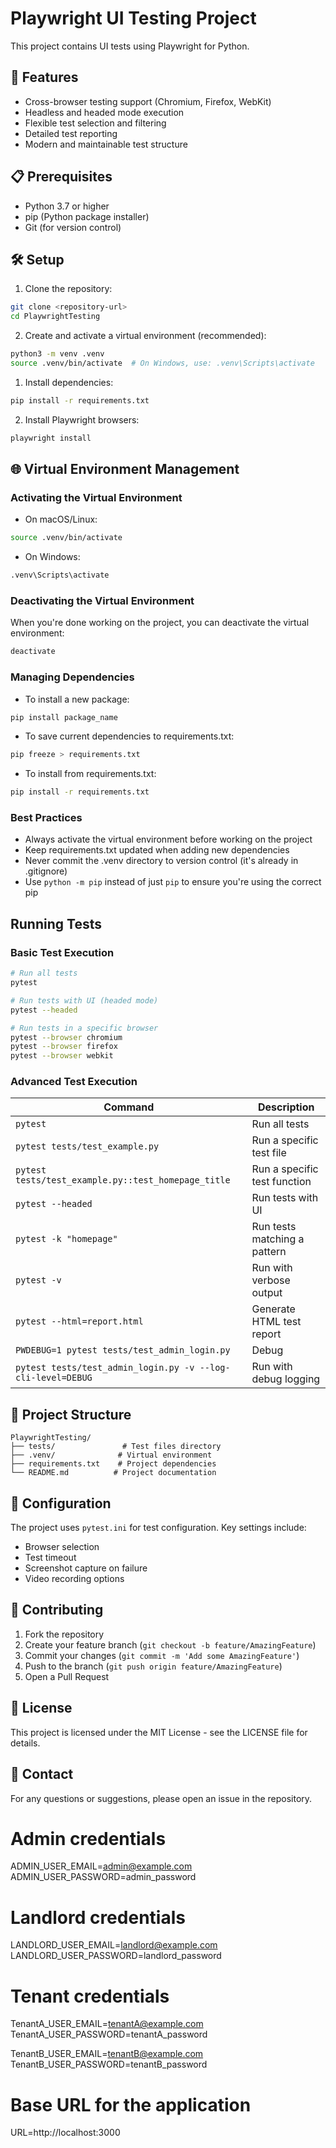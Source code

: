 # Playwright UI Testing Project

This project contains UI tests using Playwright for Python.

## 🚀 Features

- Cross-browser testing support (Chromium, Firefox, WebKit)
- Headless and headed mode execution
- Flexible test selection and filtering
- Detailed test reporting
- Modern and maintainable test structure

## 📋 Prerequisites

- Python 3.7 or higher
- pip (Python package installer)
- Git (for version control)

## 🛠️ Setup

1. Clone the repository:
```bash
git clone <repository-url>
cd PlaywrightTesting
```

2. Create and activate a virtual environment (recommended):
```bash
python3 -m venv .venv
source .venv/bin/activate  # On Windows, use: .venv\Scripts\activate
```

1. Install dependencies:
```bash
pip install -r requirements.txt
```

2. Install Playwright browsers:
```bash
playwright install
```

## 🌐 Virtual Environment Management

### Activating the Virtual Environment

- On macOS/Linux:
```bash
source .venv/bin/activate
```
- On Windows:
```bash
.venv\Scripts\activate
```

### Deactivating the Virtual Environment

When you're done working on the project, you can deactivate the virtual environment:
```bash
deactivate
```

### Managing Dependencies

- To install a new package:
```bash
pip install package_name
```

- To save current dependencies to requirements.txt:
```bash
pip freeze > requirements.txt
```

- To install from requirements.txt:
```bash
pip install -r requirements.txt
```

### Best Practices

- Always activate the virtual environment before working on the project
- Keep requirements.txt updated when adding new dependencies
- Never commit the .venv directory to version control (it's already in .gitignore)
- Use `python -m pip` instead of just `pip` to ensure you're using the correct pip

## Running Tests

### Basic Test Execution

```bash
# Run all tests
pytest

# Run tests with UI (headed mode)
pytest --headed

# Run tests in a specific browser
pytest --browser chromium
pytest --browser firefox
pytest --browser webkit
```

### Advanced Test Execution

| Command | Description |
|---------|-------------|
| `pytest` | Run all tests |
| `pytest tests/test_example.py` | Run a specific test file |
| `pytest tests/test_example.py::test_homepage_title` | Run a specific test function |
| `pytest --headed` | Run tests with UI |
| `pytest -k "homepage"` | Run tests matching a pattern |
| `pytest -v` | Run with verbose output |
| `pytest --html=report.html` | Generate HTML test report |
| `PWDEBUG=1 pytest tests/test_admin_login.py` | Debug |
| `pytest tests/test_admin_login.py -v --log-cli-level=DEBUG` | Run with debug logging |

## 📁 Project Structure

```
PlaywrightTesting/
├── tests/               # Test files directory
├── .venv/              # Virtual environment
├── requirements.txt    # Project dependencies
└── README.md          # Project documentation
```

## 🔧 Configuration

The project uses `pytest.ini` for test configuration. Key settings include:
- Browser selection
- Test timeout
- Screenshot capture on failure
- Video recording options

## 🤝 Contributing

1. Fork the repository
2. Create your feature branch (`git checkout -b feature/AmazingFeature`)
3. Commit your changes (`git commit -m 'Add some AmazingFeature'`)
4. Push to the branch (`git push origin feature/AmazingFeature`)
5. Open a Pull Request

## 📝 License

This project is licensed under the MIT License - see the LICENSE file for details.

## 📧 Contact

For any questions or suggestions, please open an issue in the repository. 

# Admin credentials
ADMIN_USER_EMAIL=admin@example.com
ADMIN_USER_PASSWORD=admin_password

# Landlord credentials
LANDLORD_USER_EMAIL=landlord@example.com
LANDLORD_USER_PASSWORD=landlord_password

# Tenant credentials
TenantA_USER_EMAIL=tenantA@example.com
TenantA_USER_PASSWORD=tenantA_password

TenantB_USER_EMAIL=tenantB@example.com
TenantB_USER_PASSWORD=tenantB_password

# Base URL for the application
URL=http://localhost:3000 
